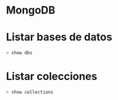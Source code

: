 # MongoDB

# Listar bases de datos

```bash
> show dbs
```
# Listar colecciones

```bash
> show collections
```


